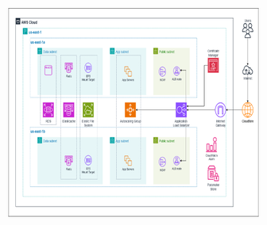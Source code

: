 <img width="700" height="421" alt="image" src="https://github.com/lfvaldezit/terraform-moodle-3tier/blob/main/image.png" />